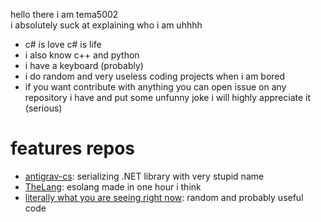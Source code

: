 hello there i am tema5002\
i absolutely suck at explaining who i am uhhhh
- c# is love c# is life
- i also know c++ and python
- i have a keyboard (probably)
- i do random and very useless coding projects when i am bored
- if you want contribute with anything you can open issue on any repository i have and put some unfunny joke i will highly appreciate it (serious)
# features repos
- [antigrav-cs](https://github.com/antigrav-technologies/antigrav-cs): serializing .NET library with very stupid name
- [TheLang](https://github.com/antigrav-technologies/TheLang): esolang made in one hour i think
- [literally what you are seeing right now](https://github.com/tema5002/tema5002): random and probably useful code
